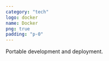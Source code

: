 ```yaml
---
category: "tech"
logo: docker
name: Docker
png: true
padding: "p-0"
---
```


Portable development and deployment.
